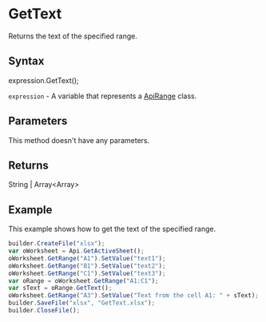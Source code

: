 # GetText

Returns the text of the specified range.

## Syntax

expression.GetText();

`expression` - A variable that represents a [ApiRange](../ApiRange.md) class.

## Parameters

This method doesn't have any parameters.

## Returns

String &#124; Array<Array<String>>

## Example

This example shows how to get the text of the specified range.

```javascript
builder.CreateFile("xlsx");
var oWorksheet = Api.GetActiveSheet();
oWorksheet.GetRange("A1").SetValue("text1");
oWorksheet.GetRange("B1").SetValue("text2");
oWorksheet.GetRange("C1").SetValue("text3");
var oRange = oWorksheet.GetRange("A1:C1");
var sText = oRange.GetText();
oWorksheet.GetRange("A3").SetValue("Text from the cell A1: " + sText);
builder.SaveFile("xlsx", "GetText.xlsx");
builder.CloseFile();
```